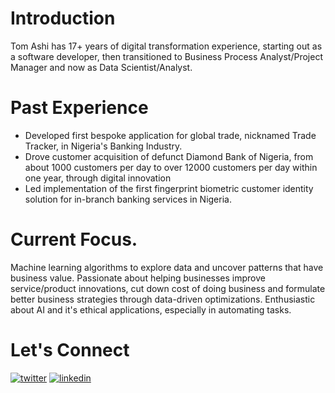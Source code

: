 # Introduction 

Tom Ashi has 17+ years of digital transformation experience, starting out as a software developer, then transitioned to Business Process Analyst/Project Manager and now as Data Scientist/Analyst.

# Past Experience

+ Developed first bespoke application for global trade, nicknamed Trade Tracker, in Nigeria's Banking Industry. 
+ Drove customer acquisition of defunct Diamond Bank of Nigeria, from about 1000 customers per day to over 12000 customers per day within one year, through digital innovation
+ Led implementation of the first fingerprint biometric customer identity solution for in-branch banking services in Nigeria.
# Current Focus.
Machine learning algorithms to explore data and uncover patterns that have business value. Passionate about helping businesses improve service/product innovations, cut down cost of doing business and formulate better business strategies through data-driven optimizations. Enthusiastic about AI and it's ethical applications, especially in automating tasks.
# Let's Connect
[![twitter](https://user-images.githubusercontent.com/84896110/233870255-b57ecbcc-b9c4-4459-961b-7cd45f6b2064.png)](https://twitter.com/anafehashi)
[![linkedin](https://user-images.githubusercontent.com/84896110/233870716-88e0e929-4d6e-4648-933e-2ae89bd250b8.png)](https://www.linkedin.com/in/anafeh/)


